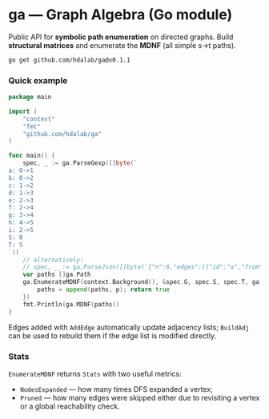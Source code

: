 # ga — Graph Algebra (Go module)

Public API for **symbolic path enumeration** on directed graphs.
Build **structural matrices** and enumerate the **MDNF** (all simple s→t paths).

```bash
go get github.com/hdalab/ga@v0.1.1
```

### Quick example
```go
package main

import (
    "context"
    "fmt"
    "github.com/hdalab/ga"
)

func main() {
    spec, _ := ga.ParseGexp([]byte(`
a: 0->1
b: 0->2
c: 1->2
d: 1->3
e: 2->3
f: 2->4
g: 3->4
h: 4->5
i: 2->5
S: 0
T: 5
`))
    // alternatively:
    // spec, _ := ga.ParseJson([]byte(`{"n":6,"edges":[{"id":"a","from":0,"to":1},{"id":"b","from":0,"to":2},{"id":"c","from":1,"to":2},{"id":"d","from":1,"to":3},{"id":"e","from":2,"to":3},{"id":"f","from":2,"to":4},{"id":"g","from":3,"to":4},{"id":"h","from":4,"to":5},{"id":"i","from":2,"to":5}],"s":0,"t":5}`))
    var paths []ga.Path
    ga.EnumerateMDNF(context.Background(), &spec.G, spec.S, spec.T, ga.EnumOptions{}, func(p ga.Path) bool {
        paths = append(paths, p); return true
    })
    fmt.Println(ga.MDNF(paths))
}
```

Edges added with `AddEdge` automatically update adjacency lists; `BuildAdj`
can be used to rebuild them if the edge list is modified directly.

### Stats

`EnumerateMDNF` returns `Stats` with two useful metrics:

- `NodesExpanded` — how many times DFS expanded a vertex;
- `Pruned` — how many edges were skipped either due to revisiting a vertex or a global reachability check.
